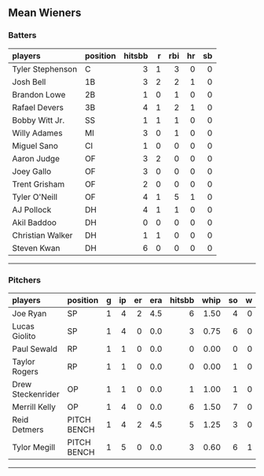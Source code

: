 ## Mean Wieners

### Batters

 
|players          |position | hitsbb|  r| rbi| hr| sb| 
|:----------------|:--------|------:|--:|---:|--:|--:| 
|Tyler Stephenson |C        |      3|  1|   3|  0|  0| 
|Josh Bell        |1B       |      3|  2|   2|  1|  0| 
|Brandon Lowe     |2B       |      1|  0|   1|  0|  0| 
|Rafael Devers    |3B       |      4|  1|   2|  1|  0| 
|Bobby Witt Jr.   |SS       |      1|  1|   1|  0|  0| 
|Willy Adames     |MI       |      3|  0|   1|  0|  0| 
|Miguel Sano      |CI       |      1|  0|   0|  0|  0| 
|Aaron Judge      |OF       |      3|  2|   0|  0|  0| 
|Joey Gallo       |OF       |      3|  0|   0|  0|  0| 
|Trent Grisham    |OF       |      2|  0|   0|  0|  0| 
|Tyler O'Neill    |OF       |      4|  1|   5|  1|  0| 
|AJ Pollock       |DH       |      4|  1|   1|  0|  0| 
|Akil Baddoo      |DH       |      0|  0|   0|  0|  0| 
|Christian Walker |DH       |      1|  1|   0|  0|  0| 
|Steven Kwan      |DH       |      6|  0|   0|  0|  0| 

* * *

### Pitchers

 
|players           |position    |  g| ip| er| era| hitsbb| whip| so|  w| sv| 
|:-----------------|:-----------|--:|--:|--:|---:|------:|----:|--:|--:|--:| 
|Joe Ryan          |SP          |  1|  4|  2| 4.5|      6| 1.50|  4|  0|  0| 
|Lucas Giolito     |SP          |  1|  4|  0| 0.0|      3| 0.75|  6|  0|  0| 
|Paul Sewald       |RP          |  1|  1|  0| 0.0|      0| 0.00|  0|  0|  0| 
|Taylor Rogers     |RP          |  1|  1|  0| 0.0|      0| 0.00|  1|  0|  1| 
|Drew Steckenrider |OP          |  1|  1|  0| 0.0|      1| 1.00|  1|  0|  1| 
|Merrill Kelly     |OP          |  1|  4|  0| 0.0|      6| 1.50|  7|  0|  0| 
|Reid Detmers      |PITCH BENCH |  1|  4|  2| 4.5|      5| 1.25|  3|  0|  0| 
|Tylor Megill      |PITCH BENCH |  1|  5|  0| 0.0|      3| 0.60|  6|  1|  0| 


* * *


